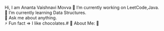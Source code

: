 Hi, I am Ananta Vaishnavi Movva
🔭  I’m currently working on LeetCode,Java.<br>🌱 I’m currently learning Data Structures.<br>💬 Ask me about anything.<br>⚡   Fun fact => I like chocolates.# 💫 About Me:
🔭 

